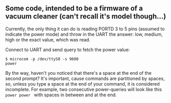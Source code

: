 ## Some code, intended to be a firmware of a vacuum cleaner (can't recall it's model though...)

Currently, the only thing it can do is reading PORTD 3 to 5 pins (assumed to indicate the power mode) and throw in the UART the answer: low, medium, high or the exact value, which was read.

Connect to UART and send query to fetch the power value:
```
$ microcom -p /dev/ttyS0 -s 9600
power
```
By the way, haven't you noticed that there's a space at the end of the second prompt? It's important, cause commands are partitioned by spaces, so, unless you type a space at the end of your command, it is considered incomplete. For example, two consecutive power-queries will look like this `power power ` with spaces in between and at the end.
